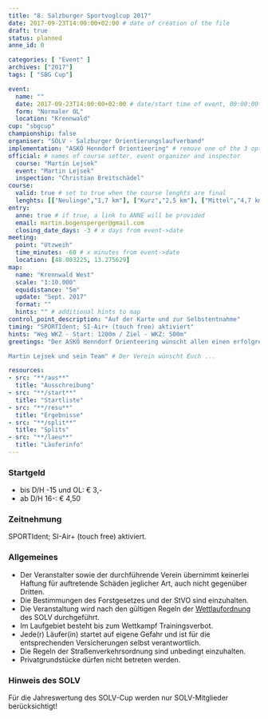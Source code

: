 ```yaml
---
title: "8. Salzburger Sportvoglcup 2017"
date: 2017-09-23T14:00:00+02:00 # date of creation of the file
draft: true
status: planned
anne_id: 0

categories: [ "Event" ]
archives: ["2017"]
tags: [ "SBG Cup"]

event:
  name: ""
  date: 2017-09-23T14:00:00+02:00 # date/start time of event, 00:00:00 if time not known
  form: "Normaler OL"
  location: "Krennwald"
cup: "sbgcup"
championship: false
organiser: "SOLV - Salzburger Orientierungslaufverband"
implementation: "ASKÖ Henndorf Orientieering" # remove one of the 3 options
official: # names of course setter, event organizer and inspector
  course: "Martin Lejsek"
  event: "Martin Lejsek"
  inspection: "Christian Breitschädel"
course:
  valid: true # set to true when the course lenghts are final
  lenghts: [["Neulinge","1,7 km"], ["Kurz","2,5 km"], ["Mittel","4,7 km"], ["Lang","6,3 km"]]
entry:
  anne: true # if true, a link to ANNE will be provided
  email: martin.bogensperger@gmail.com
  closing_date_days: -3 # x days from event->date
meeting:
  point: "Utzweih"
  time_minutes: -60 # x minutes from event->date
  location: [48.003225, 13.275629]
map:
  name: "Krennwald West"
  scale: "1:10.000"
  equidistance: "5m"
  update: "Sept. 2017"
  format: ""
  hints: "" # additional hints to map
control_point_description: "Auf der Karte und zur Selbstentnahme"
timing: "SPORTIdent; SI-Air+ (touch free) aktiviert"
hints: "Weg WKZ - Start: 1200m / Ziel - WKZ: 500m"
greetings: "Der ASKÖ Henndorf Orienteering wünscht allen einen erfolgreichen OL!

Martin Lejsek und sein Team" # Der Verein wünscht Euch ...

resources:
- src: "**/aus**"
  title: "Ausschreibung"
- src: "**/start**"
  title: "Startliste"
- src: "**/resu**"
  title: "Ergebnisse"
- src: "**/split**"
  title: "Splits"
- src: "**/laeu**"
  title: "Läuferinfo"
---
```


### Startgeld

- bis D/H -15 und OL: € 3,-
- ab D/H 16-: € 4,50

### Zeitnehmung

SPORTIdent; SI-Air+ (touch free) aktiviert.

### Allgemeines

- Der Veranstalter sowie der durchführende Verein übernimmt keinerlei Haftung für auftretende Schäden jeglicher Art, auch nicht gegenüber Dritten.
- Die Bestimmungen des Forstgesetzes und der StVO sind einzuhalten.
- Die Veranstaltung wird nach den gültigen Regeln der [Wettlaufordnung](../../wettlaufordnung) des SOLV durchgeführt.
- Im Laufgebiet besteht bis zum Wettkampf Trainingsverbot.
- Jede\(r) Läufer(in) startet auf eigene Gefahr und ist für die entsprechenden Versicherungen selbst verantwortlich.
- Die Regeln der Straßenverkehrsordnung sind unbedingt einzuhalten.
- Privatgrundstücke dürfen nicht betreten werden.

### Hinweis des SOLV
Für die Jahreswertung des SOLV-Cup werden nur SOLV-Mitglieder berücksichtigt!